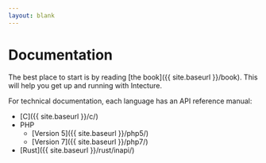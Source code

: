 ```yaml
---
layout: blank
---
```

# Documentation

The best place to start is by reading [the book]({{ site.baseurl }}/book). This will help you get up and running with Intecture.

For technical documentation, each language has an API reference manual:
- [C]({{ site.baseurl }}/c/)
- PHP
    - [Version 5]({{ site.baseurl }}/php5/)
    - [Version 7]({{ site.baseurl }}/php7/)
- [Rust]({{ site.baseurl }}/rust/inapi/)
